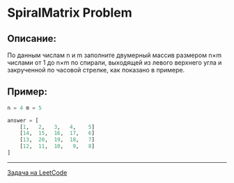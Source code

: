 # SpiralMatrix Problem

## Описание:
По данным числам n и m заполните двумерный массив размером n×m числами от 1 до n×m по спирали, выходящей из левого верхнего угла и закрученной по часовой стрелке, как показано в примере.


## Пример:

```python 
n = 4 m = 5

answer = [
    [1,   2,   3,   4,    5]
    [14,  15,  16,  17,   6]
    [13,  20,  19,  18,   7]
    [12,  11,  10,   9,   8]
]
```

---
<a href="https://leetcode.com/problems/spiral-matrix/">Задача на LeetCode</a>
